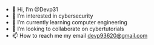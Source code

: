 - 👋 Hi, I’m @Devp31
- 👀 I’m interested in cybersecurity
- 🌱 I’m currently learning computer engineering
- 💞️ I’m looking to collaborate on cybertutorials
- 📫 How to reach me my email devp93620@gmail.com
  

<!---
Devp31/Devp31 is a ✨ special ✨ repository because its `README.md` (this file) appears on your GitHub profile.
You can click the Preview link to take a look at your changes.
--->
